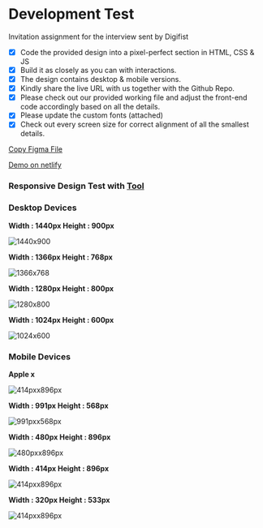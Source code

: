 # Development Test

Invitation assignment for the interview sent by Digifist

- [x] Code the provided design into a pixel-perfect section in HTML, CSS & JS
- [x] Build it as closely as you can with interactions.
- [x] The design contains desktop & mobile versions.
- [x] Kindly share the live URL with us together with the Github Repo.
- [x] Please check out our provided working file and adjust the front-end code accordingly based on all the details.
- [x] Please update the custom fonts (attached)
- [x] Check out every screen size for correct alignment of all the smallest details.

[Copy Figma File](https://www.figma.com/file/LLbeA93sdQJntDQzgQ1z0P/Digifist?node-id=0%3A1)

[Demo on netlify](https://digifist-featured-collection.netlify.app/)

### Responsive Design Test with [Tool](http://responsivetesttool.com/?url=http://digifist-featured-collection.netlify.app)

### Desktop Devices

**Width : 1440px Height : 900px**

![1440x900](https://i.ibb.co/CQvFSZB/1440x900.png)

**Width : 1366px Height : 768px**

![1366x768](https://i.ibb.co/fvHJ3gT/1366x768px.png)

**Width : 1280px Height : 800px**

![1280x800](https://i.ibb.co/6YMCk9j/1280x800.png)

**Width : 1024px Height : 600px**

![1024x600](https://i.ibb.co/Csk7FbK/1024x600.png)

### Mobile Devices

**Apple x**

![414pxx896px](https://i.ibb.co/VDXmv4Y/apple-x.png)

**Width : 991px Height : 568px**

![991pxx568px](https://i.ibb.co/89pCcjK/991x568.png)

**Width : 480px Height : 896px**

![480pxx896px](https://i.ibb.co/564yZKr/480x896.png)

**Width : 414px Height : 896px**

![414pxx896px](https://i.ibb.co/51Cd26y/414x896.png)

**Width : 320px Height : 533px**

![414pxx896px](https://i.ibb.co/dLYcRvq/320x533.png)
